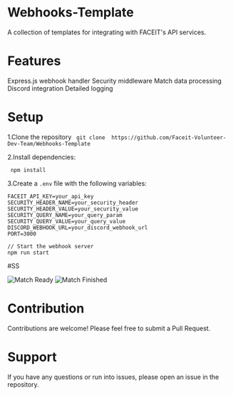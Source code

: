 # Webhooks-Template
A collection of templates for integrating with FACEIT's API services.
# Features
Express.js webhook handler
Security middleware
Match data processing
Discord integration
Detailed logging

 
# Setup

1.Clone the repository
``` git clone  https://github.com/Faceit-Volunteer-Dev-Team/Webhooks-Template```

2.Install dependencies:

``` npm install```


3.Create a `.env` file with the following variables:
```
FACEIT_API_KEY=your_api_key
SECURITY_HEADER_NAME=your_security_header
SECURITY_HEADER_VALUE=your_security_value
SECURITY_QUERY_NAME=your_query_param
SECURITY_QUERY_VALUE=your_query_value
DISCORD_WEBHOOK_URL=your_discord_webhook_url
PORT=3000
```


```
// Start the webhook server
npm run start
```
#SS

![Match Ready](/match_ready.png)
![Match Finished](/match_finished.png)
# Contribution
Contributions are welcome! Please feel free to submit a Pull Request.

# Support
If you have any questions or run into issues, please open an issue in the repository.
